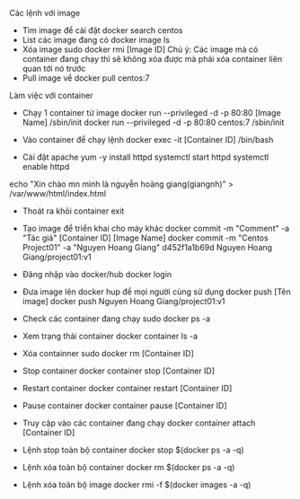 Các lệnh với image
- Tìm image để cài đặt
docker search centos
- List các image đang có
docker image ls
- Xóa image
sudo docker rmi [Image ID]
Chú ý: Các image mà có container đang chạy thì sẽ không xóa được mà phải xóa container liên quan tới nó trước
- Pull image về
docker pull centos:7

Làm việc với container

- Chạy 1 container từ image
 docker run --privileged -d -p 80:80 [Image Name] /sbin/init
docker run --privileged -d -p 80:80 centos:7 /sbin/init

- Vào container để chạy lệnh
docker exec -it [Container ID] /bin/bash 

- Cài đặt apache
yum -y install httpd
systemctl start httpd
systemctl enable httpd

echo "Xin chào mn mình là nguyễn hoàng giang(giangnh)" > /var/www/html/index.html

- Thoát ra khỏi container
exit

- Tạo image để triển khai cho máy khác
docker commit -m "Comment" -a "Tác giả"  [Container ID] [Image Name]
docker commit -m "Centos Project01" -a "Nguyen Hoang Giang" d452f1a1b69d Nguyen Hoang Giang/project01:v1

- Đăng nhập vào docker/hub
docker login

- Đưa image lên docker hup để mọi người cùng sử dụng
docker push [Tên image]
docker push Nguyen Hoang Giang/project01:v1
 
- Check các container đang chạy
sudo docker ps -a

- Xem trạng thái container
docker container ls -a

- Xóa containner
sudo docker rm [Container ID]

- Stop container
docker container stop [Container ID]

- Restart container
docker container restart [Container ID]

- Pause container
docker container pause  [Container ID]

- Truy cập vào các container đang chạy
docker container attach [Container ID]


- Lệnh stop toàn bộ container
docker stop $(docker ps -a -q)

- Lệnh xóa toàn bộ container
docker rm $(docker ps -a -q)

- Lệnh xóa toàn bộ image
docker rmi -f $(docker images -a -q)
